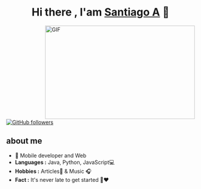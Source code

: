 
<div align="center">
<h1 align="center">Hi there , I'am <a href="https://tiagoartf.github.io/portfolio/">Santiago A</a> 👋</h1>
</div>
<img align="right" height="250" width="400" alt="GIF" src="https://camo.githubusercontent.com/86a3b6db470f1a0429f7355c08d1edabf3d2c804/68747470733a2f2f6d69726f2e6d656469756d2e636f6d2f6d61782f313336302f312a495247486d69477361313673746564517649615a66772e676966"/>

[![GitHub followers](https://img.shields.io/github/followers/10?style=social)](https://github.com/tiagoARTF)

## about me

- 📲 Mobile developer and Web
- **Languages :** Java, Python, JavaScript💻
-  **Hobbies :** Articles📕 & Music :headphones:
-  **Fact :** It's never late to get started 🎯:heart:
<br>
